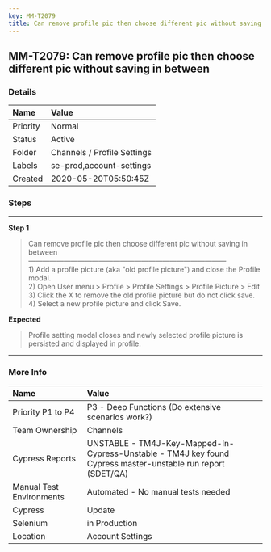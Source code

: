 ```yaml
---
key: MM-T2079
title: Can remove profile pic then choose different pic without saving in between
---
```


## MM-T2079: Can remove profile pic then choose different pic without saving in between

### Details

| Name     | Value                       |
| :------- | :-------------------------- |
| Priority | Normal                      |
| Status   | Active                      |
| Folder   | Channels / Profile Settings |
| Labels   | se-prod,account-settings    |
| Created  | 2020-05-20T05:50:45Z        |

### Steps

<hr/>

**Step 1**

> <article>Can remove profile pic then choose different pic without saving in between<br />————————————————————————————<br />1) Add a profile picture (aka "old profile picture") and close the Profile modal.<br />2) Open User menu &gt; Profile &gt; Profile Settings &gt; Profile Picture &gt; Edit<br />3) Click the X to remove the old profile picture but do not click save.<br />4) Select a new profile picture and click Save.</article>

**Expected**

> <article>Profile setting modal closes and newly selected profile picture is persisted and displayed in profile.</article>

<hr/>

### More Info

| Name                     | Value                                                                                                        |
| :----------------------- | :----------------------------------------------------------------------------------------------------------- |
| Priority P1 to P4        | P3 - Deep Functions (Do extensive scenarios work?)                                                           |
| Team Ownership           | Channels                                                                                                     |
| Cypress Reports          | UNSTABLE - TM4J-Key-Mapped-In-Cypress-Unstable - TM4J key found Cypress master-unstable run report (SDET/QA) |
| Manual Test Environments | Automated - No manual tests needed                                                                           |
| Cypress                  | Update                                                                                                       |
| Selenium                 | in Production                                                                                                |
| Location                 | Account Settings                                                                                             |
